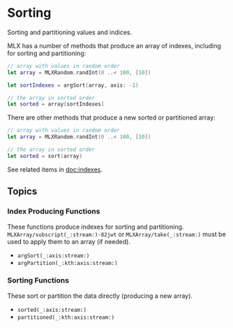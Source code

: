 # Sorting

Sorting and partitioning values and indices.

MLX has a number of methods that produce an array of indexes, including for sorting
and partitioning:

```swift
// array with values in random order
let array = MLXRandom.randInt(0 ..< 100, [10])

let sortIndexes = argSort(array, axis: -1)

// the array in sorted order
let sorted = array[sortIndexes]
```

There are other methods that produce a new sorted or partitioned array:

```swift
// array with values in random order
let array = MLXRandom.randInt(0 ..< 100, [10])

// the array in sorted order
let sorted = sort(array)
```

See related items in <doc:indexes>.

## Topics

### Index Producing Functions

These functions produce indexes for sorting and partitioning.  
``MLXArray/subscript(_:stream:)-82jwt`` or ``MLXArray/take(_:stream:)`` must
be used to apply them to an array (if needed).

- ``argSort(_:axis:stream:)``
- ``argPartition(_:kth:axis:stream:)``

### Sorting Functions

These sort or partition the data directly (producing a new array).

- ``sorted(_:axis:stream:)``
- ``partitioned(_:kth:axis:stream:)``

